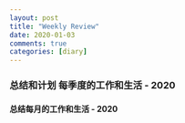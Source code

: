 ```yaml
---
layout: post
title: "Weekly Review"
date: 2020-01-03
comments: true
categories: [diary]
---
```


### 总结和计划 每季度的工作和生活 - 2020  

#### 总结每月的工作和生活  - 2020  

